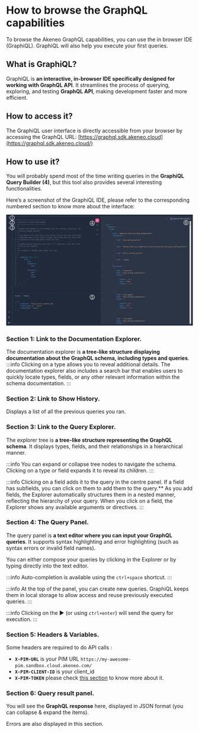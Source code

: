 # How to browse the GraphQL capabilities

To browse the Akeneo GraphQL capabilities, you can use the in browser IDE (GraphiQL).
GraphiQL will also help you execute your first queries.

## What is GraphiQL?

GraphiQL is **an interactive, in-browser IDE specifically designed for working with GraphQL API**.
It streamlines the process of querying, exploring, and testing **GraphQL API**, making development faster and more efficient.

## How to access it?

The GraphiQL user interface is directly accessible from your browser by accessing the GraphQL URL: [https://graphql.sdk.akeneo.cloud](https://graphql.sdk.akeneo.cloud/)

## How to use it?

You will probably spend most of the time writing queries in the **GraphiQL Query Builder (4)**, but this tool also provides several interesting functionalities.

Here’s a screenshot of the GraphiQL IDE, please refer to the corresponding numbered section to know more about the interface:

![The GraphiQL interface](../../img/graphql/graphiql-ide.jpg)

### Section 1: Link to the **Documentation Explorer.**

The documentation explorer is **a tree-like structure displaying documentation about the GraphQL schema, including types and queries**.
:::info
Clicking on a type allows you to reveal additional details.
The documentation explorer also includes a search bar that enables users to quickly locate types, fields, or any other relevant information within the schema documentation.
:::

### Section 2: Link to **Show History.**

Displays a list of all the previous queries you ran.

### Section 3: Link to the **Query Explorer**.

The explorer tree is **a tree-like structure representing the GraphQL schema**.
It displays types, fields, and their relationships in a hierarchical manner.

:::info
You can expand or collapse tree nodes to navigate the schema. Clicking on a type or field expands it to reveal its children.
:::

:::info 
Clicking on a field adds it to the query in the centre panel.
If a field has subfields, you can click on them to add them to the query.**
As you add fields, the Explorer automatically structures them in a nested manner, reflecting the hierarchy of your query.
When you click on a field, the Explorer shows any available arguments or directives.
:::

### Section 4: The **Query Panel.**

The query panel is **a text editor where you can input your GraphQL queries**.
It supports syntax highlighting and error highlighting (such as syntax errors or invalid field names).

You can either compose your queries by clicking in the Explorer or by typing directly into the text editor.

:::info
Auto-completion is available using the `ctrl+space` shortcut.
:::

:::info
At the top of the panel, you can create new queries. GraphiQL keeps them in local storage to allow access and reuse previously executed queries.
:::

:::info 
Clicking on the **▶️** (or using `ctrl+enter`) will send the query for execution.
:::

### Section 5: Headers & Variables.

Some headers are required to do API calls :
- **`X-PIM-URL`** is your PIM URL `https://my-awesome-pim.sandbox.cloud.akeneo.com/`
- **`X-PIM-CLIENT-ID`** is your client_id
- **`X-PIM-TOKEN`** please check [this section](https://www.notion.so/How-to-use-GraphiQL-the-GraphQL-IDE-e8d5d9a19dca418494a74ffd5b39fa5b?pvs=21) to know more about it.

### Section 6: Query result panel.

You will see the **GraphQL response** here, displayed in JSON format (you can collapse & expand the items).

Errors are also displayed in this section.